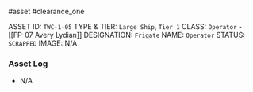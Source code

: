 #asset #clearance_one 

ASSET ID: `TWC-1-05`
TYPE & TIER: `Large Ship`, `Tier 1`
CLASS: `Operator` - [[FP-07 Avery Lydian]]
DESIGNATION: `Frigate`
NAME: `Operator`
STATUS: `SCRAPPED`
IMAGE: N/A
### Asset Log
- N/A